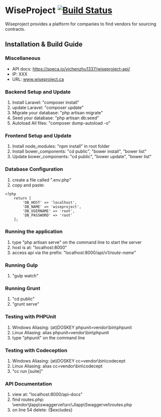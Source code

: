 # WiseProject [![Build Status](https://travis-ci.org/yichenzhu1337/my_esports_world.svg?branch=master)](https://travis-ci.org/yichenzhu1337/my_esports_world) #
Wiseproject provides a platform for companies to find vendors for sourcing contracts.

## Installation & Build Guide ##

### Miscellaneous ###
- API docs: https://speca.io/yichenzhu1337/wiseproject-api/
- IP: XXX
- URL: www.wiseproject.ca

### Backend Setup and Update ###
1. Install Laravel: "composer install"
2. update Laravel: "composer update"
3. Migrate your database: "php artisan migrate"
4. Seed your database: "php artisan db:seed"
5. Autoload All files: "composer dump-autoload -o"

### Frontend Setup and Update ###
1. Install node_modules: "npm install" in root folder
2. Install bower_components: "cd public", "bower install", "bower list"
3. Update bower_components: "cd public", "bower update", "bower list"

### Database Configuration ###
1. create a file called ".env.php"
2. copy and paste:
```
<?php
    return [
        'DB_HOST' => 'localhost',
        'DB_NAME' => 'wiseproject',
        'DB_USERNAME' => 'root',
        'DB_PASSWORD' => 'root'
    ];
```

### Running the application ###
1. type "php artisan serve" on the command line to start the server
2. host is at: "localhost:8000"
3. access api via the prefix: "localhost:8000/api/v1/*route-name*"

### Running Gulp ###
1. "gulp watch"

### Running Grunt ###
1. "cd public"
2. "grunt serve"

### Testing with PHPUnit ###
1. Windows Aliasing: (at)DOSKEY phpunit=vendor\bin\phpunit
2. Linux Aliasing: alias phpunit=vendor\bin\phpunit
3. type "phpunit" on the command line

### Testing with Codeception ###
1. Windows Aliasing: (at)DOSKEY cc=vendor\bin\codecept
2. Linux Aliasing: alias cc=vendor\bin\codecept
3. "cc run [suite]"

### API Documentation ###
1. view at: "localhost:8000/api-docs"
2. find routes.php: \vendor\jlapp\swaggervel\src\Jlapp\Swaggervel\routes.php
3. on line 54 delete: {$excludes}
